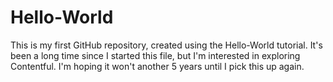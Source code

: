 # Hello-World
This is my first GitHub repository, created using the Hello-World tutorial.
It's been a long time since I started this file, but I'm interested in exploring Contentful.
I'm hoping it won't another 5 years until I pick this up again.

